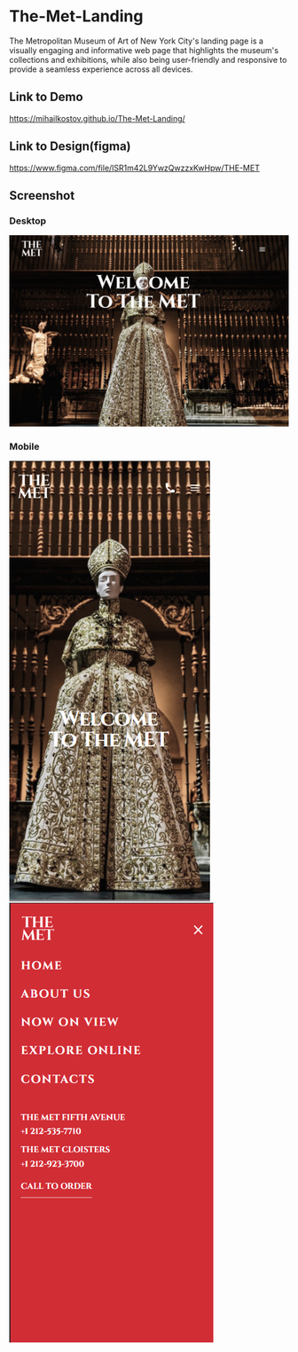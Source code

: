 # The-Met-Landing
The Metropolitan Museum of Art of New York City's landing page is a visually engaging and informative web page that highlights the museum's collections and exhibitions, while also being user-friendly and responsive to provide a seamless experience across all devices.
## Link to Demo
https://mihailkostov.github.io/The-Met-Landing/
## Link to Design(figma)
https://www.figma.com/file/lSR1m42L9YwzQwzzxKwHpw/THE-MET
## Screenshot
### Desktop
![](https://github.com/MihailKostov/images/blob/master/The-Met-Desktop.PNG)
### Mobile
![](https://github.com/MihailKostov/images/blob/master/The-Met-Mobile.PNG) ![](https://github.com/MihailKostov/images/blob/master/The-Met-mobile-menu.PNG)

